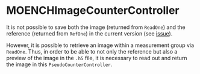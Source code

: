MOENCHImageCounterController
===============
It is not possible to save both the image (returned from `ReadOne`) and the reference (returned from `RefOne`) in the current version (see [issue](https://gitlab.com/sardana-org/sardana/-/issues/1738#note_920602318)).

However, it is possible to retrieve an image within a measurement group via `ReadOne`. Thus, in order to be able to 
not only the reference but also a preview of the image in the `.h5` file, it is necessary to read out and return the image in this `PseudoCounterController`.